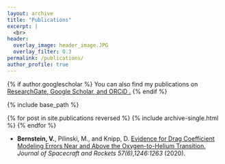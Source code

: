 ```yaml
---
layout: archive
title: "Publications"
excerpt: |
  <br>
header:
  overlay_image: header_image.JPG
  overlay_filter: 0.3
permalink: /publications/
author_profile: true
---
```


{% if author.googlescholar %}
  You can also find my publications on <u><a href="https://www.researchgate.net/profile/Valerie-Bernstein/research">ResearchGate</a>, <a href="https://scholar.google.com/citations?user=qM2RFKoAAAAJ&hl=en">Google Scholar</a>, and <a href="https://orcid.org/0000-0002-4467-6112
">ORCiD</a> .</u>
{% endif %}

{% include base_path %}

{% for post in site.publications reversed %}
  {% include archive-single.html %}
{% endfor %}

* <b>Bernstein, V.</b>, Pilinski, M., and Knipp, D. [Evidence for Drag Coefficient Modeling Errors Near and Above the Oxygen-to-Helium Transition.](https://doi.org/10.2514/1.A34740) <i>Journal of Spacecraft and Rockets 57(6),1246:1263</i> (2020).